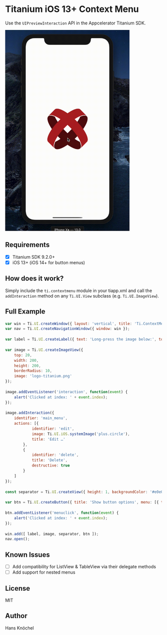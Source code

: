 # Titanium iOS 13+ Context Menu

Use the `UIPreviewInteraction` API in the Appcelerator Titanium SDK.

<img src="./example.gif" width="400" />

## Requirements

- [x] Titanium SDK 9.2.0+
- [x] iOS 13+ (iOS 14+ for button menus)

## How does it work?

Simply include the `ti.contextmenu` module in your tiapp.xml and call the `addInteraction`
method on any `Ti.UI.View` subclass (e.g. `Ti.UI.ImageView`).

## Full Example

```js
var win = Ti.UI.createWindow({ layout: 'vertical', title: 'Ti.ContextMenu' });
var nav = Ti.UI.createNavigationWindow({ window: win });

var label = Ti.UI.createLabel({ text: 'Long-press the image below:', top: 50 });

var image = Ti.UI.createImageView({
    top: 20,
    width: 200,
    height: 200,
    borderRadius: 10,
    image: 'logo-titanium.png'
});

image.addEventListener('interaction', function(event) {
    alert('Clicked at index: ' + event.index);
});

image.addInteraction({
    identifier: 'main_menu',
    actions: [{
            identifier: 'edit',
            image: Ti.UI.iOS.systemImage('plus.circle'),
            title: 'Edit …'
        },
        {
            identifier: 'delete',
            title: 'Delete',
            destructive: true
        }
    ]
});

const separator = Ti.UI.createView({ height: 1, backgroundColor: '#e0e0e0', top: 40, bottom: 40, width: 300 });

var btn = Ti.UI.createButton({ title: 'Show button options', menu: [{ title: 'Action 1', identifier: '123' }, { title: 'Action 2', identifier: '456', destructive: true }] })

btn.addEventListener('menuclick', function(event) {
    alert('Clicked at index: ' + event.index);
});

win.add([ label, image, separator, btn ]);
nav.open();
```

## Known Issues

- [ ] Add compatibility for ListView & TableView via their delegate methods
- [ ] Add support for nested menus

## License

MIT

## Author

Hans Knöchel
